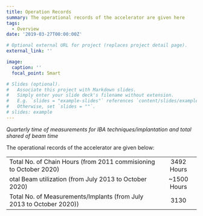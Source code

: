 ```yaml
---
title: Operation Records
summary: The operational records of the accelerator are given here
tags:
  - Overview
date: '2019-03-27T00:00:00Z'

# Optional external URL for project (replaces project detail page).
external_link: ''

image:
  caption: ''
  focal_point: Smart

# Slides (optional).
#   Associate this project with Markdown slides.
#   Simply enter your slide deck's filename without extension.
#   E.g. `slides = "example-slides"` references `content/slides/example-slides.md`.
#   Otherwise, set `slides = ""`.
# slides: example
---
```


*Quarterly time of measurements for IBA techniques/implantation and total shared of beam time*

The operational records of the accelerator are given below:


|||
| ------------- |:----------------:|
|Total No. of Chain Hours (from 2011 commisioning to October 2020)|3492 Hours|
|otal Beam utilization (from July 2013 to October 2020)|~1500 Hours|
|Total No. of Measurements/Implants (from July 2013 to October 2020))|3130|

